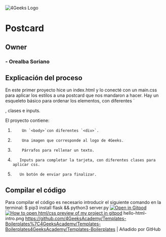 ![4Geeks Logo](https://4geeksacademy.com//images/4geeks-logo.png)
# Postcard
## Owner
###     - Orealba Soriano
## Explicación del proceso
En este primer proyecto hice un index.html y lo conecté con un main.css para aplicar los estilos a una postcard que nos mandaron a hacer.
Hay un esqueleto básico para ordenar los elementos, con diferentes `<div>, clases e inputs.


El proyecto contiene:
1.         Un `<body>`con diferentes `<div>`.
2.         Una imagen que corresponde al logo de 4Geeks.
3.         Párrafos para rellenar un texto.
4.        Inputs para completar la tarjeta, con diferentes clases para aplicar css.
5.        Un botón de enviar para finalizar.
## Compilar el código
Para compilar el código es necesario introducir el siguiente comando en la terminal:
$ pip3 install flask && python3 server.py
[![Open in Gitpod](https://gitpod.io/button/open-in-gitpod.svg)](https://gitpod.io#https://github.com/4GeeksAcademy/html-hello.git)
[![How to open html/css preview of my project in gitpod](https://github.com/4GeeksAcademy/Templates-Boilerplates/blob/master/assets/hello-html-intro.png?raw=true)](https://youtu.be/dfbDCMu_p-0)
hello-html-intro.png
https://github.com/4GeeksAcademy/Templates-Boilerplates%7C4GeeksAcademy/Templates-Boilerplates4GeeksAcademy/Templates-Boilerplates | Añadido por GitHub